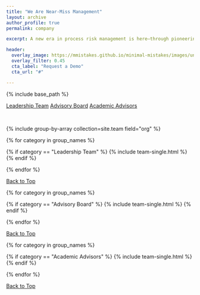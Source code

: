 ```yaml
---
title: "We Are Near-Miss Management"
layout: archive
author_profile: true
permalink: company

excerpt: A new era in process risk management is here—through pioneering techniques and innovative solutions based on the concept of hidden near-misses.

header: 
  overlay_image: https://mmistakes.github.io/minimal-mistakes/images/unsplash-gallery-image-4.jpg
  overlay_filter: 0.45
  cta_label: "Request a Demo"
  cta_url: "#"

---
```


{% include base_path %}

<a class="btn btn--inverse" href="#leadership-team">Leadership Team</a>
<a class="btn btn--inverse" href="#advisory-board">Advisory Board</a>
<a class="btn btn--inverse" href="#academic-advisors">Academic Advisors</a>

<br>

{% include group-by-array collection=site.team field="org" %}



{% for category in group_names %}

  {% if category == "Leadership Team" %}
    {% include team-single.html %}
  {% endif %}
    
{% endfor %}


<a href="#site-nav" class="btn btn--inverse align-right">Back to Top</a>
<br>


{% for category in group_names %}

  {% if category == "Advisory Board" %}
    {% include team-single.html %}
  {% endif %}
  
{% endfor %}


<a href="#site-nav" class="btn btn--inverse align-right">Back to Top</a>
<br>


{% for category in group_names %}

  {% if category == "Academic Advisors" %}
    {% include team-single.html %}
  {% endif %}
    
{% endfor %}


<a href="#site-nav" class="btn btn--inverse align-right">Back to Top</a>
<br>

